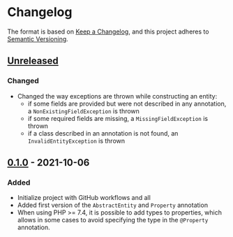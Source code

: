 # Changelog

The format is based on [Keep a Changelog](https://keepachangelog.com/en/1.0.0/),
and this project adheres to [Semantic Versioning](https://semver.org/spec/v2.0.0.html).

## [Unreleased]

### Changed

- Changed the way exceptions are thrown while constructing an entity:
  - if some fields are provided but were not described in any annotation, a `NonExistingFieldException` is thrown
  - if some required fields are missing, a `MissingFieldException` is thrown
  - if a class described in an annotation is not found, an `InvalidEntityException` is thrown

## [0.1.0] - 2021-10-06

### Added

- Initialize project with GitHub workflows and all
- Added first version of the `AbstractEntity` and `Property` annotation
- When using PHP >= 7.4, it is possible to add types to properties, which allows in some cases to avoid specifying the type in the `@Property` annotation.

[Unreleased]: https://github.com/ArrowSphere/entities/compare/0.1.0...HEAD
[0.1.0]: https://github.com/ArrowSphere/entities/compare/2d2d56c91df841c14b741771cb8c55a1899b0915...0.1.0
